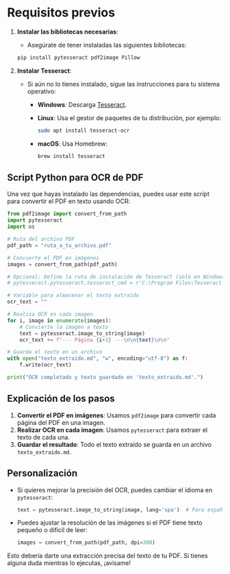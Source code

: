 # Requisitos previos

1. **Instalar las bibliotecas necesarias**:
   - Asegúrate de tener instaladas las siguientes bibliotecas:

   ```bash
   pip install pytesseract pdf2image Pillow
   ```

2. **Instalar Tesseract**:
   - Si aún no lo tienes instalado, sigue las instrucciones para tu sistema operativo:
     - **Windows**: Descarga [Tesseract](https://github.com/UB-Mannheim/tesseract/wiki).
     - **Linux**: Usa el gestor de paquetes de tu distribución, por ejemplo:

       ```bash
       sudo apt install tesseract-ocr
       ```

     - **macOS**: Usa Homebrew:

       ```bash
       brew install tesseract
       ```

## Script Python para OCR de PDF

Una vez que hayas instalado las dependencias, puedes usar este script para convertir el PDF en texto usando OCR:

```python
from pdf2image import convert_from_path
import pytesseract
import os

# Ruta del archivo PDF
pdf_path = "ruta_a_tu_archivo.pdf"

# Convierte el PDF en imágenes
images = convert_from_path(pdf_path)

# Opcional: Define la ruta de instalación de Tesseract (solo en Windows)
# pytesseract.pytesseract.tesseract_cmd = r'C:\Program Files\Tesseract-OCR\tesseract.exe'

# Variable para almacenar el texto extraído
ocr_text = ""

# Realiza OCR en cada imagen
for i, image in enumerate(images):
    # Convierte la imagen a texto
    text = pytesseract.image_to_string(image)
    ocr_text += f"--- Página {i+1} ---\n\n{text}\n\n"

# Guarda el texto en un archivo
with open("texto_extraido.md", "w", encoding="utf-8") as f:
    f.write(ocr_text)

print("OCR completado y texto guardado en 'texto_extraido.md'.")
```

## Explicación de los pasos

1. **Convertir el PDF en imágenes**: Usamos `pdf2image` para convertir cada página del PDF en una imagen.
2. **Realizar OCR en cada imagen**: Usamos `pytesseract` para extraer el texto de cada una.
3. **Guardar el resultado**: Todo el texto extraído se guarda en un archivo `texto_extraido.md`.

## Personalización

- Si quieres mejorar la precisión del OCR, puedes cambiar el idioma en `pytesseract`:
  
  ```python
  text = pytesseract.image_to_string(image, lang='spa')  # Para español
  ```

- Puedes ajustar la resolución de las imágenes si el PDF tiene texto pequeño o difícil de leer:
  
  ```python
  images = convert_from_path(pdf_path, dpi=300)
  ```

Esto debería darte una extracción precisa del texto de tu PDF. Si tienes alguna duda mientras lo ejecutas, ¡avísame!
